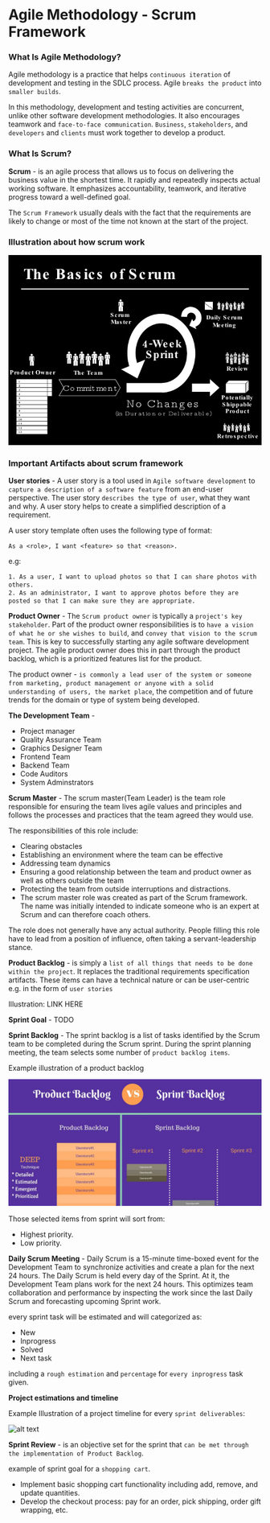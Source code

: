 # Agile Methodology - Scrum Framework

### What Is Agile Methodology?

Agile methodology is a practice that helps `continuous iteration` of development and testing in the SDLC process. Agile `breaks the product` into `smaller builds`.

In this methodology, development and testing activities are concurrent, unlike other software development methodologies. It also encourages teamwork and `face-to-face communication`. `Business`, `stakeholders`, and `developers` and `clients` must work together to develop a product.

### What Is Scrum?

**Scrum** - is an agile process that allows us to focus on delivering the business value in the shortest time. It rapidly and repeatedly inspects actual working software. It emphasizes accountability, teamwork, and iterative progress toward a well-defined goal.

The `Scrum Framework` usually deals with the fact that the requirements are likely to change or most of the time not known at the start of the project.


### Illustration about how scrum work

![alt text](/illustration/agile-methodologyscrum.jpg)

### Important Artifacts about scrum framework

**User stories** - A user story is a tool used in `Agile software development` to `capture a description of a software feature` from an end-user perspective. The user story `describes the type of user`, what they want and why. A user story helps to create a simplified description of a requirement.

A user story template often uses the following type of format:

```
As a <role>, I want <feature> so that <reason>.
```
e.g:

	1. As a user, I want to upload photos so that I can share photos with others.
	2. As an administrator, I want to approve photos before they are posted so that I can make sure they are appropriate.


**Product Owner** - The `Scrum product owner` is typically a `project's key stakeholder`. Part of the product owner responsibilities is to `have a vision of what he or she wishes to build`, and `convey that vision to the scrum team`. This is key to successfully starting any agile software development project. The agile product owner does this in part through the product backlog, which is a prioritized features list for the product.

The product owner - `is commonly a lead user of the system or someone from marketing, product management or anyone with a solid understanding of users, the market place`, the competition and of future trends for the domain or type of system being developed. 


**The Development Team** -  
	
- Project manager 
- Quality Assurance Team 
- Graphics Designer Team 
- Frontend Team 
- Backend Team 
- Code Auditors 
- System Adminstrators 

**Scrum Master** - The scrum master(Team Leader) is the team role responsible for ensuring the team lives agile values and principles and follows the processes and practices that the team agreed they would use.

The responsibilities of this role include:

- Clearing obstacles
- Establishing an environment where the team can be effective
- Addressing team dynamics
- Ensuring a good relationship between the team and product owner as well as others outside the team
- Protecting the team from outside interruptions and distractions.
- The scrum master role was created as part of the Scrum framework.  The name was initially intended to indicate someone who is an expert at Scrum and can therefore coach others.

The role does not generally have any actual authority. People filling this role have to lead from a position of influence, often taking a servant-leadership stance.


**Product Backlog** - is simply a `list of all things that needs to be done within the project`. It replaces the traditional requirements specification artifacts. These items can have a technical nature or can be user-centric e.g. in the form of `user stories`

Illustration: LINK HERE

**Sprint Goal** - TODO

**Sprint Backlog** - The sprint backlog is a list of tasks identified by the Scrum team to be completed during the Scrum sprint. During the sprint planning meeting, the team selects some number of `product backlog items`. 

Example illustration of a product backlog

![alt text](/illustration/sprint-backlog.jpg)

Those selected items from sprint will sort from:

- Highest priority. 
- Low priority.

**Daily Scrum Meeting** - Daily Scrum is a 15-minute time-boxed event for the Development Team to synchronize activities and create a plan for the next 24 hours. The Daily Scrum is held every day of the Sprint. At it, the Development Team plans work for the next 24 hours. This optimizes team collaboration and performance by inspecting the work since the last Daily Scrum and forecasting upcoming Sprint work.

every sprint task will be estimated and will categorized as:

- New
- Inprogress
- Solved
- Next task

including a `rough estimation` and `percentage` for `every inprogress` task given.

**Project estimations and timeline**

Example Illustration of a project timeline for every `sprint deliverables`:

![alt text](/illustrationproject-timeline.png)

**Sprint Review** - is an objective set for the sprint that `can be met through the implementation of Product Backlog`.

example of sprint goal for a `shopping cart`.

- Implement basic shopping cart functionality including add, remove, and update quantities.
- Develop the checkout process: pay for an order, pick shipping, order gift wrapping, etc.


